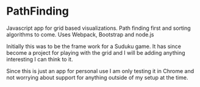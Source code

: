 # PathFinding
Javascript app for grid based visualizations. Path finding first and sorting algorithms to come.
Uses Webpack, Bootstrap and node.js

Initially this was to be the frame work for a Suduku game. It has since become a project for 
playing with the grid and I will be adding anything interesting I can think to it. 

Since this is just an app for personal use I am only testing it in Chrome and not worrying about 
support for anything outside of my setup at the time. 

